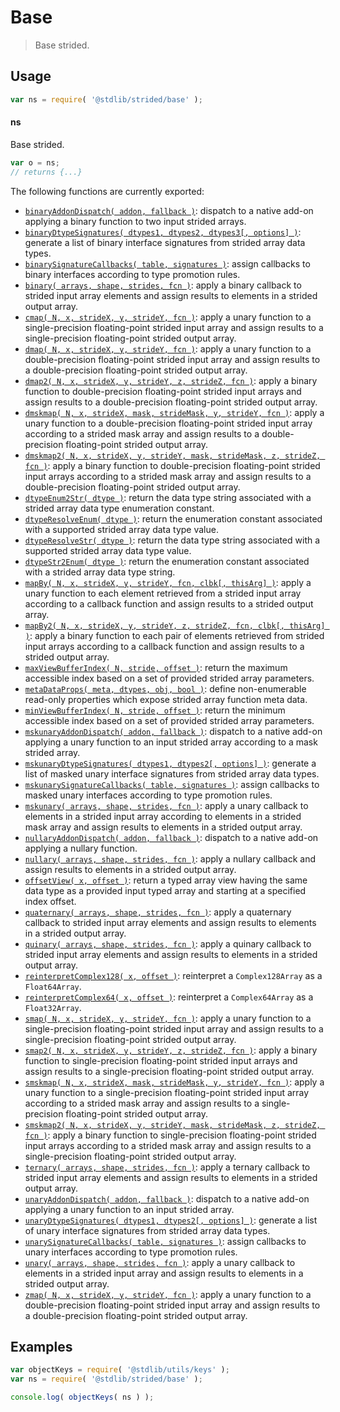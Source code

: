 <!--

@license Apache-2.0

Copyright (c) 2020 The Stdlib Authors.

Licensed under the Apache License, Version 2.0 (the "License");
you may not use this file except in compliance with the License.
You may obtain a copy of the License at

   http://www.apache.org/licenses/LICENSE-2.0

Unless required by applicable law or agreed to in writing, software
distributed under the License is distributed on an "AS IS" BASIS,
WITHOUT WARRANTIES OR CONDITIONS OF ANY KIND, either express or implied.
See the License for the specific language governing permissions and
limitations under the License.

-->

# Base

> Base strided.

<section class="usage">

## Usage

```javascript
var ns = require( '@stdlib/strided/base' );
```

#### ns

Base strided.

```javascript
var o = ns;
// returns {...}
```

The following functions are currently exported:

<!-- <toc pattern="*"> -->

<div class="namespace-toc">

-   <span class="signature">[`binaryAddonDispatch( addon, fallback )`][@stdlib/strided/base/binary-addon-dispatch]</span><span class="delimiter">: </span><span class="description">dispatch to a native add-on applying a binary function to two input strided arrays.</span>
-   <span class="signature">[`binaryDtypeSignatures( dtypes1, dtypes2, dtypes3[, options] )`][@stdlib/strided/base/binary-dtype-signatures]</span><span class="delimiter">: </span><span class="description">generate a list of binary interface signatures from strided array data types.</span>
-   <span class="signature">[`binarySignatureCallbacks( table, signatures )`][@stdlib/strided/base/binary-signature-callbacks]</span><span class="delimiter">: </span><span class="description">assign callbacks to binary interfaces according to type promotion rules.</span>
-   <span class="signature">[`binary( arrays, shape, strides, fcn )`][@stdlib/strided/base/binary]</span><span class="delimiter">: </span><span class="description">apply a binary callback to strided input array elements and assign results to elements in a strided output array.</span>
-   <span class="signature">[`cmap( N, x, strideX, y, strideY, fcn )`][@stdlib/strided/base/cmap]</span><span class="delimiter">: </span><span class="description">apply a unary function to a single-precision floating-point strided input array and assign results to a single-precision floating-point strided output array.</span>
-   <span class="signature">[`dmap( N, x, strideX, y, strideY, fcn )`][@stdlib/strided/base/dmap]</span><span class="delimiter">: </span><span class="description">apply a unary function to a double-precision floating-point strided input array and assign results to a double-precision floating-point strided output array.</span>
-   <span class="signature">[`dmap2( N, x, strideX, y, strideY, z, strideZ, fcn )`][@stdlib/strided/base/dmap2]</span><span class="delimiter">: </span><span class="description">apply a binary function to double-precision floating-point strided input arrays and assign results to a double-precision floating-point strided output array.</span>
-   <span class="signature">[`dmskmap( N, x, strideX, mask, strideMask, y, strideY, fcn )`][@stdlib/strided/base/dmskmap]</span><span class="delimiter">: </span><span class="description">apply a unary function to a double-precision floating-point strided input array according to a strided mask array and assign results to a double-precision floating-point strided output array.</span>
-   <span class="signature">[`dmskmap2( N, x, strideX, y, strideY, mask, strideMask, z, strideZ, fcn )`][@stdlib/strided/base/dmskmap2]</span><span class="delimiter">: </span><span class="description">apply a binary function to double-precision floating-point strided input arrays according to a strided mask array and assign results to a double-precision floating-point strided output array.</span>
-   <span class="signature">[`dtypeEnum2Str( dtype )`][@stdlib/strided/base/dtype-enum2str]</span><span class="delimiter">: </span><span class="description">return the data type string associated with a strided array data type enumeration constant.</span>
-   <span class="signature">[`dtypeResolveEnum( dtype )`][@stdlib/strided/base/dtype-resolve-enum]</span><span class="delimiter">: </span><span class="description">return the enumeration constant associated with a supported strided array data type value.</span>
-   <span class="signature">[`dtypeResolveStr( dtype )`][@stdlib/strided/base/dtype-resolve-str]</span><span class="delimiter">: </span><span class="description">return the data type string associated with a supported strided array data type value.</span>
-   <span class="signature">[`dtypeStr2Enum( dtype )`][@stdlib/strided/base/dtype-str2enum]</span><span class="delimiter">: </span><span class="description">return the enumeration constant associated with a strided array data type string.</span>
-   <span class="signature">[`mapBy( N, x, strideX, y, strideY, fcn, clbk[, thisArg] )`][@stdlib/strided/base/map-by]</span><span class="delimiter">: </span><span class="description">apply a unary function to each element retrieved from a strided input array according to a callback function and assign results to a strided output array.</span>
-   <span class="signature">[`mapBy2( N, x, strideX, y, strideY, z, strideZ, fcn, clbk[, thisArg] )`][@stdlib/strided/base/map-by2]</span><span class="delimiter">: </span><span class="description">apply a binary function to each pair of elements retrieved from strided input arrays according to a callback function and assign results to a strided output array.</span>
-   <span class="signature">[`maxViewBufferIndex( N, stride, offset )`][@stdlib/strided/base/max-view-buffer-index]</span><span class="delimiter">: </span><span class="description">return the maximum accessible index based on a set of provided strided array parameters.</span>
-   <span class="signature">[`metaDataProps( meta, dtypes, obj, bool )`][@stdlib/strided/base/meta-data-props]</span><span class="delimiter">: </span><span class="description">define non-enumerable read-only properties which expose strided array function meta data.</span>
-   <span class="signature">[`minViewBufferIndex( N, stride, offset )`][@stdlib/strided/base/min-view-buffer-index]</span><span class="delimiter">: </span><span class="description">return the minimum accessible index based on a set of provided strided array parameters.</span>
-   <span class="signature">[`mskunaryAddonDispatch( addon, fallback )`][@stdlib/strided/base/mskunary-addon-dispatch]</span><span class="delimiter">: </span><span class="description">dispatch to a native add-on applying a unary function to an input strided array according to a mask strided array.</span>
-   <span class="signature">[`mskunaryDtypeSignatures( dtypes1, dtypes2[, options] )`][@stdlib/strided/base/mskunary-dtype-signatures]</span><span class="delimiter">: </span><span class="description">generate a list of masked unary interface signatures from strided array data types.</span>
-   <span class="signature">[`mskunarySignatureCallbacks( table, signatures )`][@stdlib/strided/base/mskunary-signature-callbacks]</span><span class="delimiter">: </span><span class="description">assign callbacks to masked unary interfaces according to type promotion rules.</span>
-   <span class="signature">[`mskunary( arrays, shape, strides, fcn )`][@stdlib/strided/base/mskunary]</span><span class="delimiter">: </span><span class="description">apply a unary callback to elements in a strided input array according to elements in a strided mask array and assign results to elements in a strided output array.</span>
-   <span class="signature">[`nullaryAddonDispatch( addon, fallback )`][@stdlib/strided/base/nullary-addon-dispatch]</span><span class="delimiter">: </span><span class="description">dispatch to a native add-on applying a nullary function.</span>
-   <span class="signature">[`nullary( arrays, shape, strides, fcn )`][@stdlib/strided/base/nullary]</span><span class="delimiter">: </span><span class="description">apply a nullary callback and assign results to elements in a strided output array.</span>
-   <span class="signature">[`offsetView( x, offset )`][@stdlib/strided/base/offset-view]</span><span class="delimiter">: </span><span class="description">return a typed array view having the same data type as a provided input typed array and starting at a specified index offset.</span>
-   <span class="signature">[`quaternary( arrays, shape, strides, fcn )`][@stdlib/strided/base/quaternary]</span><span class="delimiter">: </span><span class="description">apply a quaternary callback to strided input array elements and assign results to elements in a strided output array.</span>
-   <span class="signature">[`quinary( arrays, shape, strides, fcn )`][@stdlib/strided/base/quinary]</span><span class="delimiter">: </span><span class="description">apply a quinary callback to strided input array elements and assign results to elements in a strided output array.</span>
-   <span class="signature">[`reinterpretComplex128( x, offset )`][@stdlib/strided/base/reinterpret-complex128]</span><span class="delimiter">: </span><span class="description">reinterpret a `Complex128Array` as a `Float64Array`.</span>
-   <span class="signature">[`reinterpretComplex64( x, offset )`][@stdlib/strided/base/reinterpret-complex64]</span><span class="delimiter">: </span><span class="description">reinterpret a `Complex64Array` as a `Float32Array`.</span>
-   <span class="signature">[`smap( N, x, strideX, y, strideY, fcn )`][@stdlib/strided/base/smap]</span><span class="delimiter">: </span><span class="description">apply a unary function to a single-precision floating-point strided input array and assign results to a single-precision floating-point strided output array.</span>
-   <span class="signature">[`smap2( N, x, strideX, y, strideY, z, strideZ, fcn )`][@stdlib/strided/base/smap2]</span><span class="delimiter">: </span><span class="description">apply a binary function to single-precision floating-point strided input arrays and assign results to a single-precision floating-point strided output array.</span>
-   <span class="signature">[`smskmap( N, x, strideX, mask, strideMask, y, strideY, fcn )`][@stdlib/strided/base/smskmap]</span><span class="delimiter">: </span><span class="description">apply a unary function to a single-precision floating-point strided input array according to a strided mask array and assign results to a single-precision floating-point strided output array.</span>
-   <span class="signature">[`smskmap2( N, x, strideX, y, strideY, mask, strideMask, z, strideZ, fcn )`][@stdlib/strided/base/smskmap2]</span><span class="delimiter">: </span><span class="description">apply a binary function to single-precision floating-point strided input arrays according to a strided mask array and assign results to a single-precision floating-point strided output array.</span>
-   <span class="signature">[`ternary( arrays, shape, strides, fcn )`][@stdlib/strided/base/ternary]</span><span class="delimiter">: </span><span class="description">apply a ternary callback to strided input array elements and assign results to elements in a strided output array.</span>
-   <span class="signature">[`unaryAddonDispatch( addon, fallback )`][@stdlib/strided/base/unary-addon-dispatch]</span><span class="delimiter">: </span><span class="description">dispatch to a native add-on applying a unary function to an input strided array.</span>
-   <span class="signature">[`unaryDtypeSignatures( dtypes1, dtypes2[, options] )`][@stdlib/strided/base/unary-dtype-signatures]</span><span class="delimiter">: </span><span class="description">generate a list of unary interface signatures from strided array data types.</span>
-   <span class="signature">[`unarySignatureCallbacks( table, signatures )`][@stdlib/strided/base/unary-signature-callbacks]</span><span class="delimiter">: </span><span class="description">assign callbacks to unary interfaces according to type promotion rules.</span>
-   <span class="signature">[`unary( arrays, shape, strides, fcn )`][@stdlib/strided/base/unary]</span><span class="delimiter">: </span><span class="description">apply a unary callback to elements in a strided input array and assign results to elements in a strided output array.</span>
-   <span class="signature">[`zmap( N, x, strideX, y, strideY, fcn )`][@stdlib/strided/base/zmap]</span><span class="delimiter">: </span><span class="description">apply a unary function to a double-precision floating-point strided input array and assign results to a double-precision floating-point strided output array.</span>

</div>

<!-- </toc> -->

</section>

<!-- /.usage -->

<section class="examples">

## Examples

<!-- TODO: better examples -->

<!-- eslint no-undef: "error" -->

```javascript
var objectKeys = require( '@stdlib/utils/keys' );
var ns = require( '@stdlib/strided/base' );

console.log( objectKeys( ns ) );
```

</section>

<!-- /.examples -->

<!-- Section for related `stdlib` packages. Do not manually edit this section, as it is automatically populated. -->

<section class="related">

</section>

<!-- /.related -->

<!-- Section for all links. Make sure to keep an empty line after the `section` element and another before the `/section` close. -->

<section class="links">

<!-- <toc-links> -->

[@stdlib/strided/base/binary-addon-dispatch]: https://github.com/stdlib-js/stdlib/tree/develop/lib/node_modules/%40stdlib/strided/base/binary-addon-dispatch

[@stdlib/strided/base/binary-dtype-signatures]: https://github.com/stdlib-js/stdlib/tree/develop/lib/node_modules/%40stdlib/strided/base/binary-dtype-signatures

[@stdlib/strided/base/binary-signature-callbacks]: https://github.com/stdlib-js/stdlib/tree/develop/lib/node_modules/%40stdlib/strided/base/binary-signature-callbacks

[@stdlib/strided/base/binary]: https://github.com/stdlib-js/stdlib/tree/develop/lib/node_modules/%40stdlib/strided/base/binary

[@stdlib/strided/base/cmap]: https://github.com/stdlib-js/stdlib/tree/develop/lib/node_modules/%40stdlib/strided/base/cmap

[@stdlib/strided/base/dmap]: https://github.com/stdlib-js/stdlib/tree/develop/lib/node_modules/%40stdlib/strided/base/dmap

[@stdlib/strided/base/dmap2]: https://github.com/stdlib-js/stdlib/tree/develop/lib/node_modules/%40stdlib/strided/base/dmap2

[@stdlib/strided/base/dmskmap]: https://github.com/stdlib-js/stdlib/tree/develop/lib/node_modules/%40stdlib/strided/base/dmskmap

[@stdlib/strided/base/dmskmap2]: https://github.com/stdlib-js/stdlib/tree/develop/lib/node_modules/%40stdlib/strided/base/dmskmap2

[@stdlib/strided/base/dtype-enum2str]: https://github.com/stdlib-js/stdlib/tree/develop/lib/node_modules/%40stdlib/strided/base/dtype-enum2str

[@stdlib/strided/base/dtype-resolve-enum]: https://github.com/stdlib-js/stdlib/tree/develop/lib/node_modules/%40stdlib/strided/base/dtype-resolve-enum

[@stdlib/strided/base/dtype-resolve-str]: https://github.com/stdlib-js/stdlib/tree/develop/lib/node_modules/%40stdlib/strided/base/dtype-resolve-str

[@stdlib/strided/base/dtype-str2enum]: https://github.com/stdlib-js/stdlib/tree/develop/lib/node_modules/%40stdlib/strided/base/dtype-str2enum

[@stdlib/strided/base/map-by]: https://github.com/stdlib-js/stdlib/tree/develop/lib/node_modules/%40stdlib/strided/base/map-by

[@stdlib/strided/base/map-by2]: https://github.com/stdlib-js/stdlib/tree/develop/lib/node_modules/%40stdlib/strided/base/map-by2

[@stdlib/strided/base/max-view-buffer-index]: https://github.com/stdlib-js/stdlib/tree/develop/lib/node_modules/%40stdlib/strided/base/max-view-buffer-index

[@stdlib/strided/base/meta-data-props]: https://github.com/stdlib-js/stdlib/tree/develop/lib/node_modules/%40stdlib/strided/base/meta-data-props

[@stdlib/strided/base/min-view-buffer-index]: https://github.com/stdlib-js/stdlib/tree/develop/lib/node_modules/%40stdlib/strided/base/min-view-buffer-index

[@stdlib/strided/base/mskunary-addon-dispatch]: https://github.com/stdlib-js/stdlib/tree/develop/lib/node_modules/%40stdlib/strided/base/mskunary-addon-dispatch

[@stdlib/strided/base/mskunary-dtype-signatures]: https://github.com/stdlib-js/stdlib/tree/develop/lib/node_modules/%40stdlib/strided/base/mskunary-dtype-signatures

[@stdlib/strided/base/mskunary-signature-callbacks]: https://github.com/stdlib-js/stdlib/tree/develop/lib/node_modules/%40stdlib/strided/base/mskunary-signature-callbacks

[@stdlib/strided/base/mskunary]: https://github.com/stdlib-js/stdlib/tree/develop/lib/node_modules/%40stdlib/strided/base/mskunary

[@stdlib/strided/base/nullary-addon-dispatch]: https://github.com/stdlib-js/stdlib/tree/develop/lib/node_modules/%40stdlib/strided/base/nullary-addon-dispatch

[@stdlib/strided/base/nullary]: https://github.com/stdlib-js/stdlib/tree/develop/lib/node_modules/%40stdlib/strided/base/nullary

[@stdlib/strided/base/offset-view]: https://github.com/stdlib-js/stdlib/tree/develop/lib/node_modules/%40stdlib/strided/base/offset-view

[@stdlib/strided/base/quaternary]: https://github.com/stdlib-js/stdlib/tree/develop/lib/node_modules/%40stdlib/strided/base/quaternary

[@stdlib/strided/base/quinary]: https://github.com/stdlib-js/stdlib/tree/develop/lib/node_modules/%40stdlib/strided/base/quinary

[@stdlib/strided/base/reinterpret-complex128]: https://github.com/stdlib-js/stdlib/tree/develop/lib/node_modules/%40stdlib/strided/base/reinterpret-complex128

[@stdlib/strided/base/reinterpret-complex64]: https://github.com/stdlib-js/stdlib/tree/develop/lib/node_modules/%40stdlib/strided/base/reinterpret-complex64

[@stdlib/strided/base/smap]: https://github.com/stdlib-js/stdlib/tree/develop/lib/node_modules/%40stdlib/strided/base/smap

[@stdlib/strided/base/smap2]: https://github.com/stdlib-js/stdlib/tree/develop/lib/node_modules/%40stdlib/strided/base/smap2

[@stdlib/strided/base/smskmap]: https://github.com/stdlib-js/stdlib/tree/develop/lib/node_modules/%40stdlib/strided/base/smskmap

[@stdlib/strided/base/smskmap2]: https://github.com/stdlib-js/stdlib/tree/develop/lib/node_modules/%40stdlib/strided/base/smskmap2

[@stdlib/strided/base/ternary]: https://github.com/stdlib-js/stdlib/tree/develop/lib/node_modules/%40stdlib/strided/base/ternary

[@stdlib/strided/base/unary-addon-dispatch]: https://github.com/stdlib-js/stdlib/tree/develop/lib/node_modules/%40stdlib/strided/base/unary-addon-dispatch

[@stdlib/strided/base/unary-dtype-signatures]: https://github.com/stdlib-js/stdlib/tree/develop/lib/node_modules/%40stdlib/strided/base/unary-dtype-signatures

[@stdlib/strided/base/unary-signature-callbacks]: https://github.com/stdlib-js/stdlib/tree/develop/lib/node_modules/%40stdlib/strided/base/unary-signature-callbacks

[@stdlib/strided/base/unary]: https://github.com/stdlib-js/stdlib/tree/develop/lib/node_modules/%40stdlib/strided/base/unary

[@stdlib/strided/base/zmap]: https://github.com/stdlib-js/stdlib/tree/develop/lib/node_modules/%40stdlib/strided/base/zmap

<!-- </toc-links> -->

</section>

<!-- /.links -->
